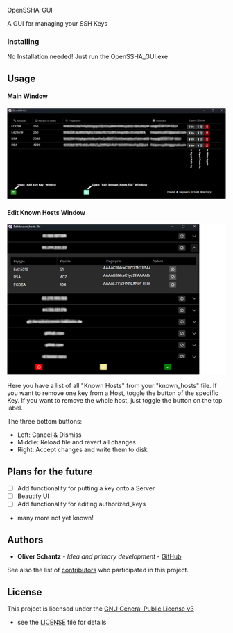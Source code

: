 OpenSSHA-GUI

A GUI for managing your SSH Keys

### Installing

No Installation needed! Just run the OpenSSHA_GUI.exe 

## Usage
#### Main Window
![](images/MainWindow.png)

#### Edit Known Hosts Window
![](images/KnownHostsWindow.png)

Here you have a list of all "Known Hosts" from your "known_hosts" file.
If you want to remove one key from a Host, toggle the button of the specific Key.
If you want to remove the whole host, just toggle the button on the top label.

The three bottom buttons:

- Left: Cancel & Dismiss
- Middle: Reload file and revert all changes
- Right: Accept changes and write them to disk

## Plans for the future

- [ ] Add functionality for putting a key onto a Server
- [ ] Beautify UI
- [ ] Add functionality for editing authorized_keys
- many more not yet known!

## Authors

  - **Oliver Schantz** - *Idea and primary development* -
    [GitHub](https://github.com/frequency403)

See also the list of
[contributors](https://github.com/frequency403/OpenSSH-GUI/contributors)
who participated in this project.

## License

This project is licensed under the [GNU General Public License v3](LICENSE)
- see the [LICENSE](LICENSE) file for
details

